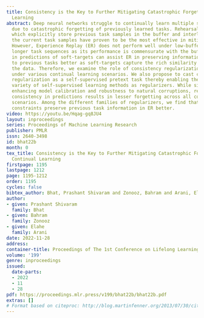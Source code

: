 ```yaml
---
title: Consistency is the Key to Further Mitigating Catastrophic Forgetting in Continual
  Learning
abstract: Deep neural networks struggle to continually learn multiple sequential tasks
  due to catastrophic forgetting of previously learned tasks. Rehearsal-based methods
  which explicitly store previous task samples in the buffer and interleave them with
  the current task samples have proven to be the most effective in mitigating forgetting.
  However, Experience Replay (ER) does not perform well under low-buffer regimes and
  longer task sequences as its performance is commensurate with the buffer size. Consistency
  in predictions of soft-targets can assist ER in preserving information pertaining
  to previous tasks better as soft-targets capture the rich similarity structure of
  the data. Therefore, we examine the role of consistency regularization in ER framework
  under various continual learning scenarios. We also propose to cast consistency
  regularization as a self-supervised pretext task thereby enabling the use of a wide
  variety of self-supervised learning methods as regularizers. While simultaneously
  enhancing model calibration and robustness to natural corruptions, regularizing
  consistency in predictions results in lesser forgetting across all continual learning
  scenarios. Among the different families of regularizers, we find that stricter consistency
  constraints preserve previous task information in ER better.
video: https://youtu.be/Hqag-gq8JU4
layout: inproceedings
series: Proceedings of Machine Learning Research
publisher: PMLR
issn: 2640-3498
id: bhat22b
month: 0
tex_title: Consistency is the Key to Further Mitigating Catastrophic Forgetting in
  Continual Learning
firstpage: 1195
lastpage: 1212
page: 1195-1212
order: 1195
cycles: false
bibtex_author: Bhat, Prashant Shivaram and Zonooz, Bahram and Arani, Elahe
author:
- given: Prashant Shivaram
  family: Bhat
- given: Bahram
  family: Zonooz
- given: Elahe
  family: Arani
date: 2022-11-28
address:
container-title: Proceedings of The 1st Conference on Lifelong Learning Agents
volume: '199'
genre: inproceedings
issued:
  date-parts:
  - 2022
  - 11
  - 28
pdf: https://proceedings.mlr.press/v199/bhat22b/bhat22b.pdf
extras: []
# Format based on citeproc: http://blog.martinfenner.org/2013/07/30/citeproc-yaml-for-bibliographies/
---
```


